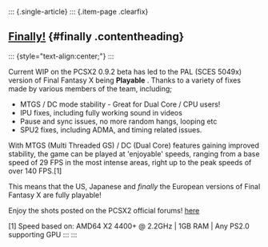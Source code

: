 ::: {.single-article}
::: {.item-page .clearfix}
## [Finally!](/161-finally.html) {#finally .contentheading}

::: {style="text-align:center;"}
:::

Current WIP on the PCSX2 0.9.2 beta has led to the PAL (SCES 5049x)
version of Final Fantasy X being **Playable** . Thanks to a variety of
fixes made by various members of the team, including;

-   MTGS / DC mode stability - Great for Dual Core / CPU users!
-   IPU fixes, including fully working sound in videos
-   Pause and sync issues, no more random hangs, looping etc
-   SPU2 fixes, including ADMA, and timing related issues.

With MTGS (Multi Threaded GS) / DC (Dual Core) features gaining improved
stability, the game can be played at 'enjoyable' speeds, ranging from
a base speed of 29 FPS in the most intense areas, right up to the peak
speeds of over 140 FPS.[1]

This means that the US, Japanese and *finally* the European versions of
Final Fantasy X are fully playable!

Enjoy the shots posted on the PCSX2 official forums!
[here](http://forums.ngemu.com/pcsx2-official-forum/77644-0-9-2-final-fantasy-x-stable-playable.html%20)

[1] Speed based on:
AMD64 X2 4400+ @ 2.2GHz | 1GB RAM | Any PS2.0 supporting GPU
:::
:::
